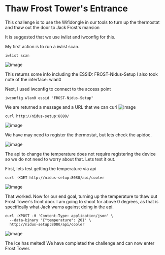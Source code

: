 # Thaw Frost Tower's Entrance

This challenge is to use the Wifidongle in our tools to turn up the thermostat and thaw out the door to Jack Frost's mansion

It is suggested that we use iwlist and iwconfig for this.  

My first action is to run a iwlist scan.  

```
iwlist scan
```
![image](https://user-images.githubusercontent.com/54121441/148133204-f4cb553f-ab39-4909-afe6-c1021b9cecd9.png)

This returns some info including the ESSID: FROST-Nidus-Setup
I also took note of the interface: wlan0

Next, I used iwconfig to connect to the access point

```
iwconfig wlan0 essid "FROST-Nidus-Setup"
```

We are returned a message and a URL that we can curl
![image](https://user-images.githubusercontent.com/54121441/148457034-5a67f41d-9773-4ba7-a8e9-14e718d7ee35.png)

```
curl http://nidus-setup:8080/
```

![image](https://user-images.githubusercontent.com/54121441/148457304-d1b399b3-fcf9-44f5-909b-01977bd83f23.png)

We have may need to register the thermostat, but lets check the apidoc.

![image](https://user-images.githubusercontent.com/54121441/148458071-c8c8c3d4-c79b-4324-ab0b-081361ab8f58.png)

The api to change the temperature does not require registering the device so we do not need to worry about that.
Lets test it out. 

First, lets test getting the temperature via api
```
curl -XGET http://nidus-setup:8080/api/cooler
```
![image](https://user-images.githubusercontent.com/54121441/148459372-ce335de5-2ec6-4d45-9f16-731dcb47881f.png)

That worked.  Now for our end goal, turning up the temperature to thaw out Frost Tower's front door.  I am going to shoot for above 0 degrees, as that is specifically what Jack warns against doing in the api.

```
curl -XPOST -H 'Content-Type: application/json' \
  --data-binary '{"temperature": 20}' \
  http://nidus-setup:8080/api/cooler
```

![image](https://user-images.githubusercontent.com/54121441/148459670-17229845-5e47-4e9a-acaf-887a4fea6438.png)

The Ice has melted!  We have completed the challenge and can now enter Frost Tower.
